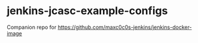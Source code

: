 # jenkins-jcasc-example-configs
Companion repo for https://github.com/maxc0c0s-jenkins/jenkins-docker-image
